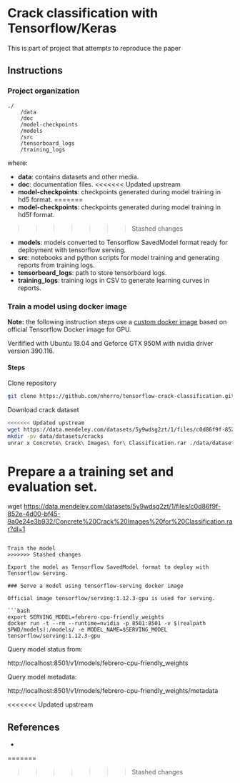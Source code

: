 # Crack classification with Tensorflow/Keras

This is part of project that attempts to reproduce the paper

## Instructions

### Project organization

```
./
	/data
	/doc
	/model-checkpoints
	/models
	/src
	/tensorboard_logs
	/training_logs
```

where:

- **data**: contains datasets and other media.
- **doc**: documentation files.
<<<<<<< Updated upstream
- **model-checkpoints**: checkpoints generated during model training in hd5 format.
=======
- **model-checkpoints**: checkpoints generated during model training in hd5f format.
>>>>>>> Stashed changes
- **models**: models converted to Tensorflow SavedModel format ready for deployment with tensorflow serving.
- **src**: notebooks and python scripts for model training and generating reports from training logs.
- **tensorboard_logs**: path to store tensorboard logs.
- **training_logs**: training logs in CSV to generate learning curves in reports.

### Train a model using docker image

**Note:**  the following instruction steps use a [custom docker image](https://hub.docker.com/r/nhorro/tensorflow1.12-py3-jupyter-opencv) based on official Tensorflow Docker image for GPU. 

Verifified with Ubuntu 18.04 and Geforce GTX 950M with nvidia driver version 390.116.

#### Steps

Clone repository

```bash
git clone https://github.com/nhorro/tensorflow-crack-classification.git
```

Download crack dataset

```bash
<<<<<<< Updated upstream
wget https://data.mendeley.com/datasets/5y9wdsg2zt/1/files/c0d86f9f-852e-4d00-bf45-9a0e24e3b932/Concrete%20Crack%20Images%20for%20Classification.rar
mkdir -pv data/datasets/cracks
unrar x Concrete\ Crack\ Images\ for\ Classification.rar ./data/datasets/cracks
```

Prepare a a training set and evaluation set.
=======
wget https://data.mendeley.com/datasets/5y9wdsg2zt/1/files/c0d86f9f-852e-4d00-bf45-9a0e24e3b932/Concrete%20Crack%20Images%20for%20Classification.rar?dl=1
```

Train the model
>>>>>>> Stashed changes

Export the model as Tensorflow SavedModel format to deploy with Tensorflow Serving.

### Serve a model using tensorflow-serving docker image

Official image tensorflow/serving:1.12.3-gpu is used for serving.

```bash
export SERVING_MODEL=febrero-cpu-friendly_weights
docker run -t --rm --runtime=nvidia -p 8501:8501 -v $(realpath $PWD/models):/models/ -e MODEL_NAME=$SERVING_MODEL tensorflow/serving:1.12.3-gpu
```
Query model status from:


http://localhost:8501/v1/models/febrero-cpu-friendly_weights

Query model metadata:


http://localhost:8501/v1/models/febrero-cpu-friendly_weights/metadata

<<<<<<< Updated upstream
## References

- 
=======
>>>>>>> Stashed changes
